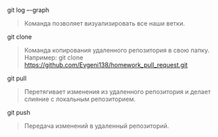 git log –-graph
> Команда позволяет визуализировать все наши ветки.

git clone
> Команда копирования удаленного репозитория в свою папку. Например: git clone https://github.com/Evgeni138/homework_pull_request.git

git pull
> Перетягивает изменения из удаленного репозитория и делает слияние с локальным репозиторием.

git push
> Передача изменений в удаленный репозиторий.

